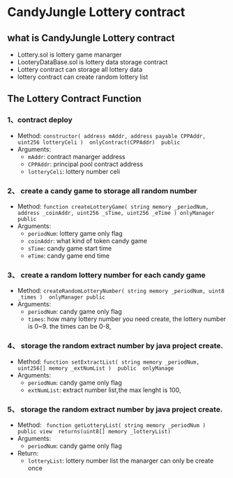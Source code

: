 # CandyJungle Lottery contract ## what is CandyJungle Lottery contract* Lottery.sol is lottery game manarger* LooteryDataBase.sol is lottery data storage contract* Lottery contract can storage all lottery data* lottery contract can create random lottery list## The Lottery Contract Function### 1、contract deploy* Method: ` constructor(                address mAddr,                address payable CPPAddr,                uint256 lotteryCeli                )                 onlyContract(CPPAddr)                 public  `* Arguments:    * `mAddr`: contract manarger address  * `CPPAddr`: principal pool contract address  * `lotteryCeli`: lottery number celi ### 2、 create a candy game to storage all random number * Method: ` function createLotteryGame(                    string memory _periodNum,                    address _coinAddr,                    uint256 _sTime,                    uint256 _eTime                )                    onlyManager                    public `* Arguments:    * `periodNum`: lottery game only flag  * `coinAddr`: what kind of token candy game  * `sTime`: candy game start time    * `eTime`: candy game end time### 3、 create a random lottery number for each candy game  * Method: ` createRandomLotteryNumber(                string memory _periodNum,                uint8 _times                )                 onlyManager                public `* Arguments:    * `periodNum`: candy game only flag  * `times`: how many lottery number you need create, the lottery number is 0~9.  the times can be 0-8,  ### 4、 storage the random extract number by java project create.  * Method: ` function setExtractList(                string memory _periodNum,                uint256[] memory _extNumList                )                 public                 onlyManage `    * Arguments:    * `periodNum`: candy game only flag  * `extNumList`: extract number list,the max lenght is 100, ### 5、 storage the random extract number by java project create.  * Method: ` function getLotteryList(                string memory _periodNum               )                public               view                returns(uint8[] memory _lotteryList)`    * Arguments:    * `periodNum`: candy game only flag* Return:   * `lotteryList`: lottery number list the manarger can only be create once     